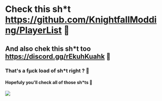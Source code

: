 # Check this sh*t https://github.com/KnightfallModding/PlayerList 🧂
## And also chek this sh*t too https://discord.gg/rEkuhKuahk 🧂
### That's a fµck load of sh*t right ? 🧂
#### Hopefuly you'll check all of those sh*ts 🧂
![](https://komarev.com/ghpvc/?username=NemisFR&color=E4080A)
